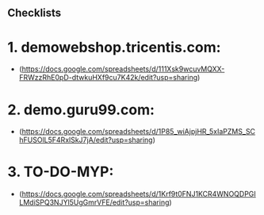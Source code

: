 ## Checklists

# 1. demowebshop.tricentis.com:
- (https://docs.google.com/spreadsheets/d/111Xsk9wcuvMQXX-FRWzzRhE0pD-dtwkuHXf9cu7K42k/edit?usp=sharing)
# 2. demo.guru99.com:
- (https://docs.google.com/spreadsheets/d/1P85_wiAjpjHR_5xIaPZMS_SChFUSOlL5F4RxlSkJ7jA/edit?usp=sharing)
# 3. TO-DO-MYP:
- (https://docs.google.com/spreadsheets/d/1Krf9t0FNJ1KCR4WNOQDPGILMdiSPQ3NJYl5UgGmrVFE/edit?usp=sharing)
